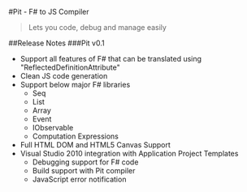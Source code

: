 #Pit - F# to JS Compiler
>Lets you code, debug and manage easily

##Release Notes
###Pit v0.1

* Support all features of F# that can be translated using "ReflectedDefinitionAttribute"
* Clean JS code generation
* Support below major F# libraries
  * Seq
  * List
  * Array
  * Event
  * IObservable
  * Computation Expressions
* Full HTML DOM and HTML5 Canvas Support
* Visual Studio 2010 integration with Application Project Templates
  * Debugging support for F# code
  * Build support with Pit compiler
  * JavaScript error notification